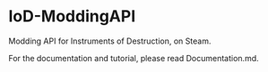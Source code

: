 # IoD-ModdingAPI
Modding API for Instruments of Destruction, on Steam.

For the documentation and tutorial, please read Documentation.md.
